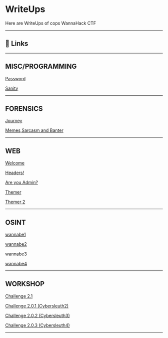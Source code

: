 
# WriteUps 

Here are WriteUps of cops WannaHack CTF 

---

## 🔗 Links

---

## MISC/PROGRAMMING

[Password](https://github.com/Wizard079/WannaHack_Writeups/tree/main/misc/Password)

[Sanity](https://github.com/Wizard079/WannaHack_Writeups/tree/main/misc/Sanity)

---


## FORENSICS

[Journey](https://github.com/Wizard079/WannaHack_Writeups/tree/main/forensics/Journey)

[Memes,Sarcasm and Banter](https://github.com/Wizard079/WannaHack_Writeups/tree/main/forensics/Memes)


---

## WEB

[Welcome](https://github.com/Wizard079/WannaHack_Writeups/tree/main/web/Welcome)


[Headers!](https://github.com/Wizard079/WannaHack_Writeups/tree/main/web/Headers!)


[Are you Admin?](https://github.com/Wizard079/WannaHack_Writeups/tree/main/web/Are%20You%20Admin%3F)


[Themer](https://github.com/Wizard079/WannaHack_Writeups/tree/main/web/Themer)


[Themer 2](https://github.com/Wizard079/WannaHack_Writeups/tree/main/web/Themer%202)


---

## OSINT


[wannabe1](https://github.com/Wizard079/WannaHack_Writeups/tree/main/osint/wannabe1)

[wannabe2](https://github.com/Wizard079/WannaHack_Writeups/tree/main/osint/wannabe2)

[wannabe3](https://github.com/Wizard079/WannaHack_Writeups/tree/main/osint/wannabe3)

[wannabe4](https://github.com/Wizard079/WannaHack_Writeups/tree/main/osint/wannabe4)

---

## WORKSHOP

[Challenge 2.1](https://github.com/Wizard079/WannaHack_Writeups/tree/main/workshop/Challenge%202.1)

[Challenge 2.0.1 (Cybersleuth2)](https://github.com/Wizard079/WannaHack_Writeups/tree/main/workshop/Challenge%202.0.1%20(Cybersleuth2))


[Challenge 2.0.2 (Cybersleuth3)](https://github.com/Wizard079/WannaHack_Writeups/tree/main/workshop/Challenge%202.0.2%20(CyberSleuth3))


[Challenge 2.0.3 (Cybersleuth4)](https://github.com/Wizard079/WannaHack_Writeups/tree/main/workshop/Challenge%202.0.3%20(Cybersleuth4))

---

